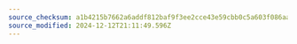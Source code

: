 ```yaml
---
source_checksum: a1b4215b7662a6addf812baf9f3ee2cce43e59cbb0c5a603f086aae055af5943
source_modified: 2024-12-12T21:11:49.596Z
---
```


